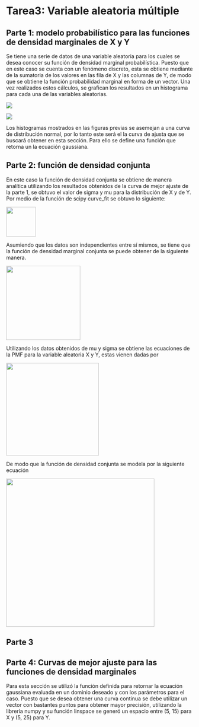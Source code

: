 # Tarea3: Variable aleatoria múltiple

## Parte 1: modelo probabilístico para las funciones de densidad marginales de X y Y

Se tiene una serie de datos de una variable aleatoria para los cuales se desea conocer su función de densidad marginal probabilística. Puesto que en este caso se cuenta con un fenómeno discreto, esta se obtiene mediante de la sumatoria de los valores en las fila de X y las columnas de Y, de modo que se obtiene la función probabilidad marginal en forma de un vector. Una vez realizados estos cálculos, se grafican los resultados en un histograma para cada una de las variables aleatorias.

![](../master/images/densx.png)

![](../master/images/densy.png)

Los histogramas mostrados en las figuras previas se asemejan a una curva de distribución normal, por lo tanto este será el la curva de ajusta que se buscará obtener en esta sección. Para ello se define una función que retorna un la ecuación gaussiana.


## Parte 2: función de densidad conjunta

En este caso la función de densidad conjunta se obtiene de manera analítica utilizando los resultados obtenidos de la curva de mejor ajuste de la parte 1, se obtuvo el valor de sigma y mu para la distribución de X y de Y. Por medio de la función de scipy  curve_fit se obtuvo lo siguiente:


<img src="../master/images/datos.png" width="80">

Asumiendo que los datos son independientes entre sí mismos, se tiene que la función de densidad marginal conjunta se puede obtener de la siguiente manera.

<img src="../master/images/ec1.png" width="200">

Utilizando los datos obtenidos de mu y sigma se obtiene las ecuaciones de la PMF para la variable aleatoria X y Y, estas vienen dadas por

<img src="../master/images/ec2.png" width="250">

De modo que la función de densidad conjunta se modela por la siguiente ecuación

<img src="../master/images/ec3.png" width="400">

## Parte 3



## Parte 4: Curvas de mejor ajuste para las funciones de densidad marginales

Para esta sección se utilizó la función definida para retornar la ecuación gaussiana evaluada en un dominio deseado y con los parámetros para el caso. Puesto que se desea obtener una curva continua se debe utilizar un vector con bastantes puntos para obtener mayor precisión, utilizando la librería numpy y su función linspace se generó un espacio entre (5, 15) para X y (5, 25) para Y.

